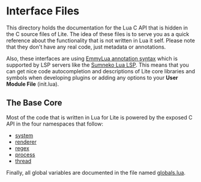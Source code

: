 # Interface Files

This directory holds the documentation for the Lua C API that
is hidden in the C source files of Lite. The idea of these files
is to serve you as a quick reference about the functionality
that is not written in Lua it self. Please note that they
don't have any real code, just metadata or annotations.

Also, these interfaces are using
[EmmyLua annotation syntax](https://emmylua.github.io/annotation.html)
which is supported by LSP servers like the
[Sumneko Lua LSP](https://github.com/sumneko/lua-language-server).
This means that you can get nice code autocompletion and descriptions
of Lite core libraries and symbols when developing plugins or adding
any options to your **User Module File** (init.lua).

## The Base Core

Most of the code that is written in Lua for Lite is powered by the exposed
C API in the four namespaces that follow:

* [system](api/system.lua)
* [renderer](api/renderer.lua)
* [regex](api/regex.lua)
* [process](api/process.lua)
* [thread](api/thread.lua)

Finally, all global variables are documented in the file named
[globals.lua](api/globals.lua).
